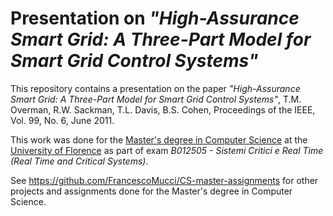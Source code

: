 # Presentation on *"High-Assurance Smart Grid: A Three-Part Model for Smart Grid Control Systems"*

This repository contains a presentation on the paper *"High-Assurance Smart Grid: A Three-Part Model for Smart Grid Control Systems"*, T.M. Overman, R.W. Sackman, T.L. Davis, B.S. Cohen, Proceedings of the IEEE, Vol. 99, No. 6, June 2011.

This work was done for the [Master's degree in Computer Science](https://www.informaticamagistrale.unifi.it/) at the [University of Florence](https://www.unifi.it/) as part of exam *B012505 - Sistemi Critici e Real Time (Real Time and Critical Systems)*.

See https://github.com/FrancescoMucci/CS-master-assignments for other projects and assignments done for the Master's degree in Computer Science.
